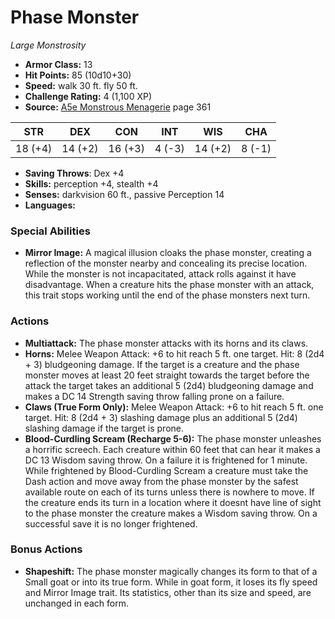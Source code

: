 # Phase Monster

*Large* *Monstrosity*

- **Armor Class:** 13
- **Hit Points:** 85 (10d10+30)
- **Speed:** walk 30 ft. fly 50 ft.
- **Challenge Rating:** 4 (1,100 XP)
- **Source:** [A5e Monstrous Menagerie](https://enpublishingrpg.com/products/level-up-monstrous-menagerie-a5e) page 361

| STR | DEX | CON | INT | WIS | CHA |
| --- | --- | --- | --- | --- | --- |
| 18 (+4) | 14 (+2) | 16 (+3) | 4 (-3) | 14 (+2) | 8 (-1) |

- **Saving Throws**: Dex +4
- **Skills:** perception +4, stealth +4
- **Senses:** darkvision 60 ft., passive Perception 14
- **Languages:** 
### Special Abilities
- **Mirror Image:** A magical illusion cloaks the phase monster, creating a reflection of the monster nearby and concealing its precise location. While the monster is not incapacitated, attack rolls against it have disadvantage. When a creature hits the phase monster with an attack, this trait stops working until the end of the phase monsters next turn.
### Actions
- **Multiattack:** The phase monster attacks with its horns and its claws.
- **Horns:** Melee Weapon Attack: +6 to hit  reach 5 ft.  one target. Hit: 8 (2d4 + 3) bludgeoning damage. If the target is a creature and the phase monster moves at least 20 feet straight towards the target before the attack  the target takes an additional 5 (2d4) bludgeoning damage and makes a DC 14 Strength saving throw  falling prone on a failure.
- **Claws (True Form Only):** Melee Weapon Attack: +6 to hit  reach 5 ft.  one target. Hit: 8 (2d4 + 3) slashing damage  plus an additional 5 (2d4) slashing damage if the target is prone.
- **Blood-Curdling Scream (Recharge 5-6):** The phase monster unleashes a horrific screech. Each creature within 60 feet that can hear it makes a DC 13 Wisdom saving throw. On a failure  it is frightened for 1 minute. While frightened by Blood-Curdling Scream  a creature must take the Dash action and move away from the phase monster by the safest available route on each of its turns  unless there is nowhere to move. If the creature ends its turn in a location where it doesnt have line of sight to the phase monster  the creature makes a Wisdom saving throw. On a successful save  it is no longer frightened.
### Bonus Actions
- **Shapeshift:** The phase monster magically changes its form to that of a Small goat or into its true form. While in goat form, it loses its fly speed and Mirror Image trait. Its statistics, other than its size and speed, are unchanged in each form.


